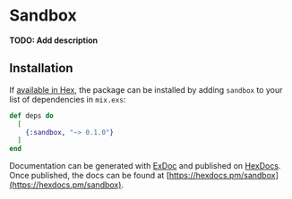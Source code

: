 # Sandbox

**TODO: Add description**

## Installation

If [available in Hex](https://hex.pm/docs/publish), the package can be installed
by adding `sandbox` to your list of dependencies in `mix.exs`:

```elixir
def deps do
  [
    {:sandbox, "~> 0.1.0"}
  ]
end
```

Documentation can be generated with [ExDoc](https://github.com/elixir-lang/ex_doc)
and published on [HexDocs](https://hexdocs.pm). Once published, the docs can
be found at [https://hexdocs.pm/sandbox](https://hexdocs.pm/sandbox).

